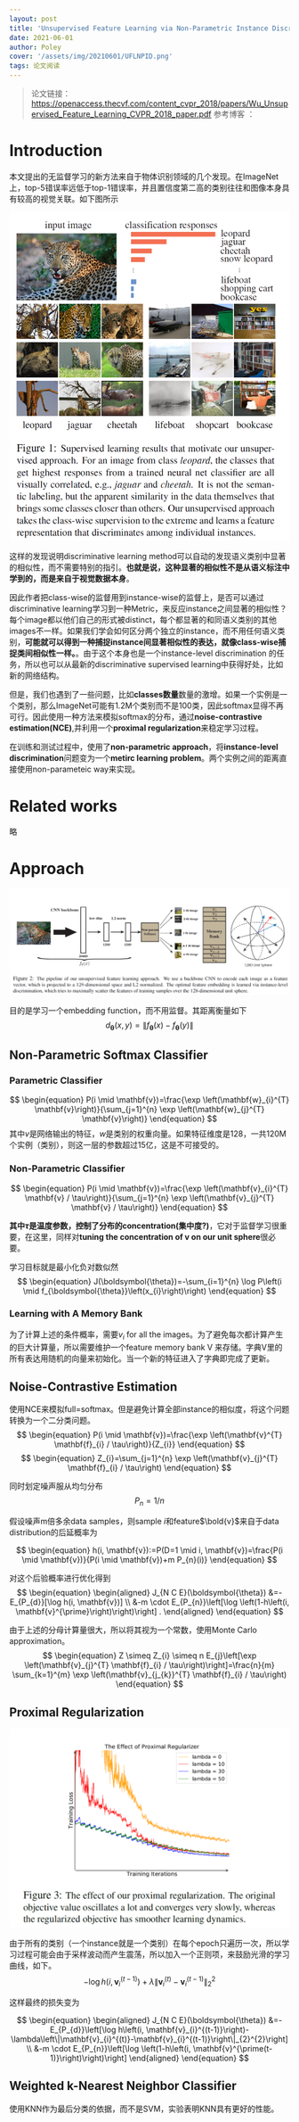 ```yaml
---
layout: post
title: 'Unsupervised Feature Learning via Non-Parametric Instance Discrimination'
date: 2021-06-01
author: Poley
cover: '/assets/img/20210601/UFLNPID.png'
tags: 论文阅读
---
```

> 论文链接： https://openaccess.thecvf.com/content_cvpr_2018/papers/Wu_Unsupervised_Feature_Learning_CVPR_2018_paper.pdf
> 参考博客 ： 

# Introduction

本文提出的无监督学习的新方法来自于物体识别领域的几个发现。在ImageNet上，top-5错误率远低于top-1错误率，并且置信度第二高的类别往往和图像本身具有较高的视觉关联。如下图所示

![](/assets/img/20210601/UFLNPIDF1.png)

这样的发现说明discriminative learning method可以自动的发现语义类别中显著的相似性，而不需要特别的指引。**也就是说，这种显著的相似性不是从语义标注中学到的，而是来自于视觉数据本身**。

因此作者把class-wise的监督用到instance-wise的监督上，是否可以通过discriminative learning学习到一种Metric，来反应instance之间显著的相似性？每个image都以他们自己的形式被distinct，每个都显著的和同语义类别的其他images不一样。如果我们学会如何区分两个独立的instance，而不用任何语义类别，**可能就可以得到一种捕捉instance间显著相似性的表达，就像class-wise捕捉类间相似性一样。**。由于这个本身也是一个instance-level discrimination 的任务，所以也可以从最新的discriminative supervised learning中获得好处，比如新的网络结构。

但是，我们也遇到了一些问题，比如**classes数量**数量的激增。如果一个实例是一个类别，那么ImageNet可能有1.2M个类别而不是100类，因此softmax显得不再可行。因此使用一种方法来模拟softmax的分布，通过**noise-contrastive estimation(NCE)**,并利用一个**proximal regularization**来稳定学习过程。

在训练和测试过程中，使用了**non-parametric approach**，将**instance-level discrimination**问题变为一个**metirc learning problem**。两个实例之间的距离直接使用non-parameteic way来实现。

# Related works
略

# Approach
![](/assets/img/20210601/UFLNPIDF2.png)

目的是学习一个embedding function，而不用监督。其距离衡量如下
$$
\begin{equation}
d_{\boldsymbol{\theta}}(x, y)=\left\|f_{\boldsymbol{\theta}}(x)-f_{\boldsymbol{\theta}}(y)\right\|
\end{equation}
$$

## Non-Parametric Softmax Classifier

### Parametric Classifier

$$
\begin{equation}
P(i \mid \mathbf{v})=\frac{\exp \left(\mathbf{w}_{i}^{T} \mathbf{v}\right)}{\sum_{j=1}^{n} \exp \left(\mathbf{w}_{j}^{T} \mathbf{v}\right)}
\end{equation}
$$
其中$v$是网络输出的特征，$w$是类别的权重向量。如果特征维度是128，一共120M个实例（类别），则这一层的参数超过15亿，这是不可接受的。

### Non-Parametric Classifier

$$
\begin{equation}
P(i \mid \mathbf{v})=\frac{\exp \left(\mathbf{v}_{i}^{T} \mathbf{v} / \tau\right)}{\sum_{j=1}^{n} \exp \left(\mathbf{v}_{j}^{T} \mathbf{v} / \tau\right)}
\end{equation}
$$

**其中$\tau$是温度参数，控制了分布的concentration(集中度?)**，它对于监督学习很重要，在这里，同样对**tuning the concentration of v on our unit sphere**很必要。

学习目标就是最小化负对数似然
$$
\begin{equation}
J(\boldsymbol{\theta})=-\sum_{i=1}^{n} \log P\left(i \mid f_{\boldsymbol{\theta}}\left(x_{i}\right)\right)
\end{equation}
$$

### Learning with A Memory Bank

为了计算上述的条件概率，需要${v_i}$ for all the images。为了避免每次都计算产生的巨大计算量，所以需要维护一个feature memory bank V 来存储。字典V里的所有表达用随机的向量来初始化。当一个新的特征进入了字典即完成了更新。

## Noise-Contrastive Estimation

使用NCE来模拟full=softmax。但是避免计算全部instance的相似度，将这个问题转换为一个二分类问题。
$$
\begin{equation}
P(i \mid \mathbf{v})=\frac{\exp \left(\mathbf{v}^{T} \mathbf{f}_{i} / \tau\right)}{Z_{i}} 
\end{equation}
$$
$$
\begin{equation}
Z_{i}=\sum_{j=1}^{n} \exp \left(\mathbf{v}_{j}^{T} \mathbf{f}_{i} / \tau\right)
\end{equation}
$$

同时划定噪声服从均匀分布$$P_{n}=1 / n$$

假设噪声m倍多余data samples，则sample $i$和feature$\bold{v}$来自于data distribution的后延概率为

$$
\begin{equation}
h(i, \mathbf{v}):=P(D=1 \mid i, \mathbf{v})=\frac{P(i \mid \mathbf{v})}{P(i \mid \mathbf{v})+m P_{n}(i)}
\end{equation}
$$

对这个后验概率进行优化得到
$$
\begin{equation}
\begin{aligned}
J_{N C E}(\boldsymbol{\theta}) &=-E_{P_{d}}[\log h(i, \mathbf{v})] \\
&-m \cdot E_{P_{n}}\left[\log \left(1-h\left(i, \mathbf{v}^{\prime}\right)\right)\right] .
\end{aligned}
\end{equation}
$$

由于上述的分母计算量很大，所以将其视为一个常数，使用Monte Carlo approximation。
$$
\begin{equation}
Z \simeq Z_{i} \simeq n E_{j}\left[\exp \left(\mathbf{v}_{j}^{T} \mathbf{f}_{i} / \tau\right)\right]=\frac{n}{m} \sum_{k=1}^{m} \exp \left(\mathbf{v}_{j_{k}}^{T} \mathbf{f}_{i} / \tau\right)
\end{equation}
$$

## Proximal Regularization
![](/assets/img/20210601/UFLNPIDF3.png)

由于所有的类别（一个instance就是一个类别）在每个epoch只遍历一次，所以学习过程可能会由于采样波动而产生震荡，所以加入一个正则项，来鼓励光滑的学习曲线，如下。
$$
\begin{equation}
-\log h\left(i, \mathbf{v}_{i}^{(t-1)}\right)+\lambda\left\|\mathbf{v}_{i}^{(t)}-\mathbf{v}_{i}^{(t-1)}\right\|_{2}^{2}
\end{equation}
$$

这样最终的损失变为

$$
\begin{equation}
\begin{aligned}
J_{N C E}(\boldsymbol{\theta}) &=-E_{P_{d}}\left[\log h\left(i, \mathbf{v}_{i}^{(t-1)}\right)-\lambda\left\|\mathbf{v}_{i}^{(t)}-\mathbf{v}_{i}^{(t-1)}\right\|_{2}^{2}\right] \\
&-m \cdot E_{P_{n}}\left[\log \left(1-h\left(i, \mathbf{v}^{\prime(t-1)}\right)\right)\right]
\end{aligned}
\end{equation}
$$

## Weighted k-Nearest Neighbor Classifier

使用KNN作为最后分类的依据，而不是SVM，实验表明KNN具有更好的性能。